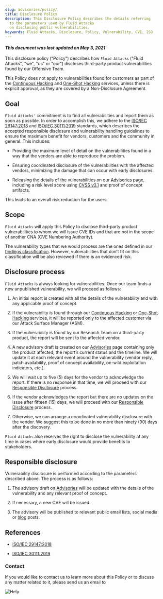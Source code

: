 ```yaml
---
slug: advisories/policy/
title: Disclosure Policy
description: This Disclosure Policy describes the details referring
  to the parameters used by Fluid Attacks
  on disclosing public vulnerabilities.
keywords: Fluid Attacks, Disclosure, Policy, Vulnerability, CVE, ISO
---
```


#### *This document was last updated on May 3, 2021*

This disclosure policy ("Policy") describes how `Fluid Attacks` ("Fluid
Attacks", "we", "us" or "our") discloses third-party product
vulnerabilities found by our Offensive Team.

This Policy does not apply to vulnerabilities found for customers as
part of the [Continuous Hacking](../../services/continuous-hacking) and
[One-Shot Hacking](../../services/one-shot-hacking) services, unless
there is explicit approval, as they are covered by a Non-Disclosure
Agreement.

## Goal

`Fluid Attacks'` commitment is to find all vulnerabilities and report
them as soon as possible. In order to accomplish this, we adhere to the
[ISO/IEC 29147:2018](https://www.iso.org/standard/72311.html) and
[ISO/IEC 30111:2019](https://www.iso.org/standard/69725.html) standards,
which describes the accepted responsible disclosure and vulnerability
handling guidelines to ensure the maximum benefit for vendors, customers
and the community in general. This includes:

- Providing the maximum level of detail on the vulnerabilities found
  in a way that the vendors are able to reproduce the problem.

- Ensuring coordinated disclosure of the vulnerabilities with the
  affected vendors, minimizing the damage that can occur with early
  disclosures.

- Releasing the details of the vulnerabilities on our
  [Advisories](../) page, including a risk level score using [CVSS
  v3.1](https://www.first.org/cvss/calculator/3.1) and proof of
  concept artifacts.

This leads to an overall risk reduction for the users.

## Scope

`Fluid Attacks` will apply this Policy to disclose third-party product
vulnerabilities to whom we will issue CVE IDs and that are not in the
scope of another CNA (CVE Numbering Authority).

The vulnerability types that we would process are the ones defined in
our [findings classification](https://docs.fluidattacks.com/types/).
However, vulnerabilities that don’t fit on this classification will be
also reviewed if there is an evidenced risk.

## Disclosure process

`Fluid Attacks` is always looking for vulnerabilities. Once our team
finds a new unpublished vulnerability, we will proceed as follows:

1. An initial report is created with all the details of the
    vulnerability and with any applicable proof of concept.

2. If the vulnerability is found through our [Continuous
    Hacking](../../services/continuous-hacking) or [One-Shot
    Hacking](../../services/one-shot-hacking) services, it will be
    reported only to the affected customer via our Attack Surface
    Manager (ASM).

3. If the vulnerability is found by our Research Team on a third-party
    product, the report will be sent to the affected vendor.

4. A new advisory draft is created on our [Advisories](../) page
    containing only the product affected, the report’s current status
    and the timeline. We will update it at each relevant event around
    the vulnerability (vendor reply, patch availability, proof of
    concept availability, on-wild exploitation indicators, etc.).

5. We will wait up to five (5) days for the vendor to acknowledge the
    report. If there is no response in that time, we will proceed with
    our [Responsible Disclosure](#Responsible_disclosure) process.

6. If the vendor acknowledges the report but there are no updates on
    the issue after fifteen (15) days, we will proceed with our
    [Responsible Disclosure](#Responsible_disclosure) process.

7. Otherwise, we can arrange a coordinated vulnerability disclosure
    with the vendor. We suggest this to be done in no more than ninety
    (90) days after the discovery.

`Fluid Attacks` also reserves the right to disclose the vulnerability at
any time in cases where early disclosure would provide benefits to
stakeholders.

## Responsible disclosure

Vulnerability disclosure is performed according to the parameters
described above. The process is as follows:

1. The advisory draft on [Advisories](../) will be updated with the
    details of the vulnerability and any relevant proof of concept.

2. If necessary, a new CVE will be issued.

3. The advisory will be published to relevant public email lists,
    social media or [blog](../../blog/) posts.

## References

- [ISO/IEC 29147:2018](https://www.iso.org/standard/72311.html)

- [ISO/IEC 30111:2019](https://www.iso.org/standard/69725.html)

### Contact

If you would like to contact us to learn more about this Policy or to
discuss any matter related to it, please send us an email to

<div class="imgblock">

![Help](https://res.cloudinary.com/fluid-attacks/image/upload/c_scale,w_200/v1620228481/airs/advisories/help_usssdq.webp)

</div>
